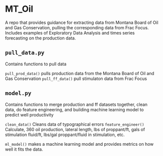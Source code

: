 # MT_Oil
A repo that provides guidance for extracting data from Montana Board of Oil and Gas Conservation, pulling the corresponding data from Frac Focus. Includes examples of Exploratory Data Analysis and times series forecasting on the production data.


## `pull_data.py`

Contains functions to pull data

`pull_prod_data()` pulls production data from the Montana Board of Oil and Gas Conservation
`pull_ff_data()` pull stimulaton data from Frac Focus

## `model.py`
Contains functions to merge production and ff datasets together, clean data, do feature engineering, and building machine learning model to predict well productivity

`clean_data()` Cleans data of typographical errors
`feature_engineer()` Calculate, 360 oil production, lateral length, lbs of proppant/ft, gals of stimulation fluid/ft, lbs/gal proppant/fluid in stimulation, etc. 

`ml_model()` makes a machine learning model and provides metrics on how well it fits the data.

